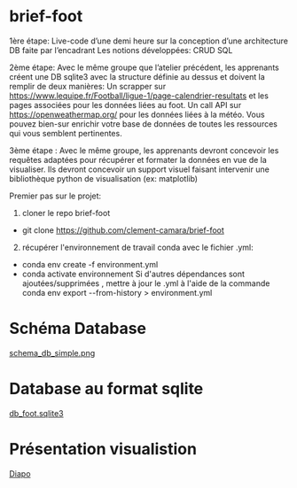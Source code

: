 # brief-foot

1ère étape: Live-code d’une demi heure sur la conception d’une architecture DB faite par l’encadrant Les notions développées:
CRUD SQL

2ème étape: Avec le même groupe que l’atelier précédent, les apprenants créent une DB sqlite3 avec la structure définie au dessus et doivent la remplir de deux manières:
Un scrapper sur https://www.lequipe.fr/Football/ligue-1/page-calendrier-resultats et les pages associées pour les données liées au foot.
Un call API sur https://openweathermap.org/ pour les données liées à la météo. Vous pouvez bien-sur enrichir votre base de données de toutes les ressources qui vous semblent pertinentes.

3ème étape : Avec le même groupe, les apprenants devront concevoir les requêtes adaptées pour récupérer et formater la données en vue de la visualiser. Ils devront concevoir un support visuel faisant intervenir une bibliothèque python de visualisation (ex: matplotlib)

Premier pas sur le projet:

1) cloner le repo brief-foot
- git clone https://github.com/clement-camara/brief-foot
2) récupérer l'environnement de travail conda avec le fichier .yml:
- conda env create -f environment.yml
- conda activate environnement
Si d'autres dépendances sont ajoutées/supprimées , mettre à jour le .yml à l'aide de la commande
conda env export --from-history > environment.yml

# Schéma Database

[schema_db_simple.png](https://github.com/clement-camara/brief-foot/blob/main/schema_db_simple.png)

# Database au format sqlite

[db_foot.sqlite3](https://github.com/clement-camara/brief-foot/blob/main/db_foot.sqlite3)

# Présentation visualistion

[Diapo](https://docs.google.com/presentation/d/19xxDkVTGr3lI9vRoSq2ky1nKCkMvfwimmv6Dfc73DsA/edit?usp=sharing)
